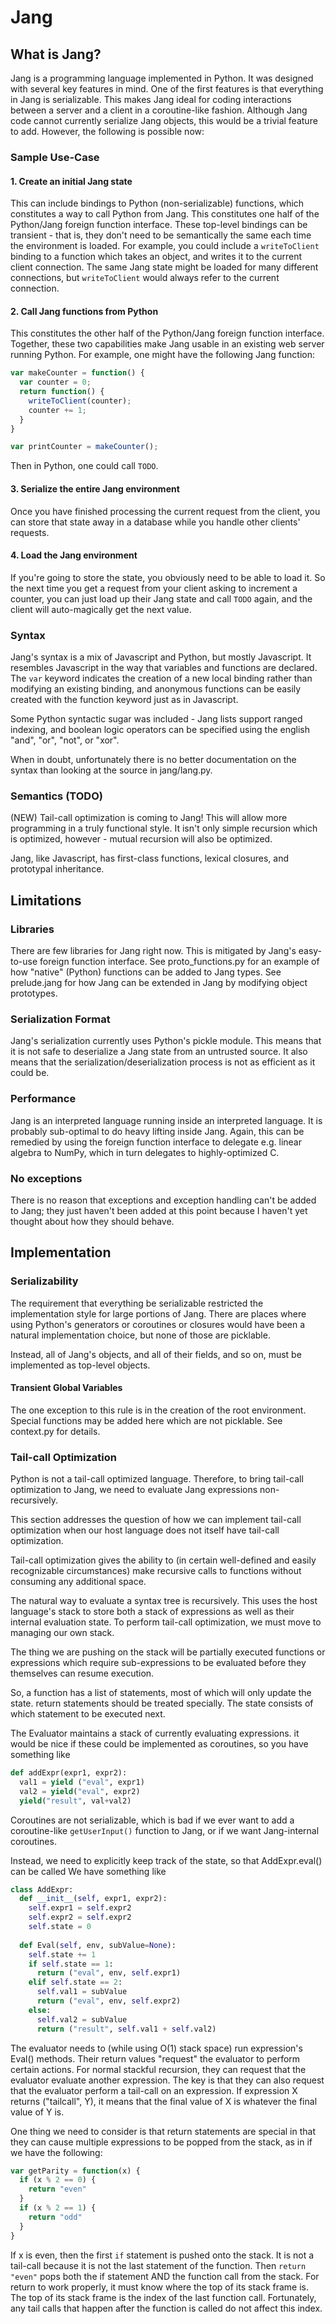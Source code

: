 Jang
====

What is Jang? 
----

Jang is a programming language implemented in Python.  It was designed with
several key features in mind.  One of the first features is that everything in
Jang is serializable.  This makes Jang ideal for coding interactions between a
server and a client in a coroutine-like fashion.  Although Jang code cannot
currently serialize Jang objects, this would be a trivial feature to add.
However, the following is possible now:

### Sample Use-Case

#### 1. Create an initial Jang state
This can include bindings to Python (non-serializable) functions, which
constitutes a way to call Python from Jang.  This constitutes one half of the
Python/Jang foreign function interface.  These top-level bindings can
be transient - that is, they don't need to be semantically the same each time
the environment is loaded.  For example, you could include a `writeToClient`
binding to a function which takes an object, and writes it to the current
client connection.  The same Jang state might be loaded for many
different connections, but `writeToClient` would always refer to the current
connection.
   
#### 2. Call Jang functions from Python
This constitutes the other half of the Python/Jang foreign function
interface.  Together, these two capabilities make Jang usable in an existing
web server running Python.  For example, one might have the following Jang
function:

```javascript
var makeCounter = function() {
  var counter = 0;
  return function() {
    writeToClient(counter);
    counter += 1;
  }
}

var printCounter = makeCounter();
```

Then in Python, one could call `TODO`.

#### 3. Serialize the entire Jang environment
Once you have finished processing the current request from the client, you
can store that state away in a database while you handle other clients'
requests.

#### 4. Load the Jang environment
If you're going to store the state, you obviously need to be able to load it.
So the next time you get a request from your client asking to increment a
counter, you can just load up their Jang state and call `TODO` again, and the
client will auto-magically get the next value.

### Syntax
Jang's syntax is a mix of Javascript and Python, but mostly Javascript.  It
resembles Javascript in the way that variables and functions are declared.  The
`var` keyword indicates the creation of a new local binding rather than
modifying an existing binding, and anonymous functions can be easily created
with the function keyword just as in Javascript.

Some Python syntactic sugar was included - Jang lists support ranged indexing,
and boolean logic operators can be specified using the english "and", "or",
"not", or "xor".

When in doubt, unfortunately there is no better documentation on the syntax than
looking at the source in jang/lang.py.

### Semantics (TODO)
(NEW) Tail-call optimization is coming to Jang!  This will allow more
programming in a truly functional style.  It isn't only simple recursion which
is optimized, however - mutual recursion will also be optimized.

Jang, like Javascript, has first-class functions, lexical closures, and
prototypal inheritance.

Limitations
----

### Libraries
There are few libraries for Jang right now.  This is mitigated by
Jang's easy-to-use foreign function interface.  See proto_functions.py
for an example of how "native" (Python) functions can be added to Jang types.
See prelude.jang for how Jang can be extended in Jang by modifying object
prototypes.

### Serialization Format
Jang's serialization currently uses Python's pickle module.  This means that it
is not safe to deserialize a Jang state from an untrusted source.  It also means
that the serialization/deserialization process is not as efficient as it could
be.

### Performance
Jang is an interpreted language running inside an interpreted language.  It is
probably sub-optimal to do heavy lifting inside Jang.  Again, this can be
remedied by using the foreign function interface to delegate e.g. linear algebra
to NumPy, which in turn delegates to highly-optimized C.

### No exceptions
There is no reason that exceptions and exception handling can't be added to
Jang; they just haven't been added at this point because I haven't yet thought
about how they should behave.

Implementation
----

### Serializability
The requirement that everything be serializable restricted the implementation
style for large portions of Jang.  There are places where using Python's
generators or coroutines or closures would have been a natural implementation
choice, but none of those are picklable.

Instead, all of Jang's objects, and all of their fields, and so on, must be
implemented as top-level objects.

#### Transient Global Variables
The one exception to this rule is in the creation of the root environment.
Special functions may be added here which are not picklable.  See context.py for
details.

### Tail-call Optimization
Python is not a tail-call optimized language.  Therefore, to bring tail-call
optimization to Jang, we need to evaluate Jang expressions non-recursively.

This section addresses the question of how we can implement tail-call optimization when our host language does not itself have tail-call optimization.

Tail-call optimization gives the ability to (in certain well-defined and easily recognizable circumstances) make recursive calls to functions without consuming any additional space.

The natural way to evaluate a syntax tree is recursively.  This uses the host language's stack to store both a stack of expressions as well as their internal evaluation state.  To perform tail-call optimization, we must move to managing our own stack.

The thing we are pushing on the stack will be partially executed functions or expressions which require sub-expressions to be evaluated before they themselves can resume execution.

So, a function has a list of statements, most of which will only update the state.  return statements should be treated specially.  The state consists of which statement to be executed next.

The Evaluator maintains a stack of currently evaluating expressions.  it would be nice if these  could be implemented as coroutines, so you have something like

```python
def addExpr(expr1, expr2):
  val1 = yield ("eval", expr1)
  val2 = yield("eval", expr2)
  yield("result", val+val2)
```

Coroutines are not serializable, which is bad if we ever want to add a coroutine-like `getUserInput()` function to Jang, or if we want Jang-internal coroutines.

Instead, we need to explicitly keep track of the state, so that AddExpr.eval() can be called 
We have something like 

```python
class AddExpr:
  def __init__(self, expr1, expr2):
    self.expr1 = self.expr2
    self.expr2 = self.expr2
    self.state = 0
  
  def Eval(self, env, subValue=None):
    self.state += 1
    if self.state == 1:
      return ("eval", env, self.expr1)
    elif self.state == 2:
      self.val1 = subValue
      return ("eval", env, self.expr2)
    else:
      self.val2 = subValue
      return ("result", self.val1 + self.val2)
```
      
 
The evaluator needs to (while using O(1) stack space) run expression's Eval() methods.  Their return values "request" the evaluator to perform certain actions.  For normal stackful recursion, they can request that the evaluator evaluate another expression.  The key is that they can also request that the evaluator perform a tail-call on an expression.  If expression X returns ("tailcall", Y), it means that the final value of X is whatever the final value of Y is.  

One thing we need to consider is that return statements are special in that they can cause multiple expressions to be popped from the stack, as in if we have the following:

```javascript
var getParity = function(x) {
  if (x % 2 == 0) {
    return "even"
  }
  if (x % 2 == 1) {
    return "odd"
  }
}
```

If x is even, then the first `if` statement is pushed onto the stack.  It is not a tail-call because it is not the last statement of the function.  Then `return "even"` pops both the if statement AND the function call from the stack.  For return to work properly, it must know where the top of its stack frame is.  The top of its stack frame is the index of the last function call.  Fortunately, any tail calls that happen after the function is called do not affect this index.  
